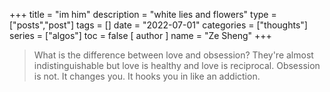 +++
title = "im him"
description = "white lies and flowers"
type = ["posts","post"]
tags = []
date = "2022-07-01"
categories = ["thoughts"]
series = ["algos"]
toc = false 
[ author ]
  name = "Ze Sheng"
+++

> What is the difference between love and obsession? They're almost indistinguishable but love is healthy and love is reciprocal. Obsession is not. It changes you. It hooks you in like an addiction.
